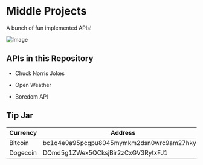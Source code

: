 # Middle Projects
A bunch of fun implemented APIs!

![Image](https://user-images.githubusercontent.com/83633399/162551340-026b31b4-f062-406a-9b13-6a2e7974b886.png)

## APIs in this Repository
- Chuck Norris Jokes

- Open Weather

- Boredom API

## Tip Jar

| Currency      | Address                                   |
|---------------|-------------------------------------------|
| Bitcoin       | bc1q4e0a95pcgpu8045mymkm2dsn0wrc9am27hkync|
| Dogecoin      | DQmd5g1ZWex5QCksjBir2zCxGV3RytxFJ1        |
